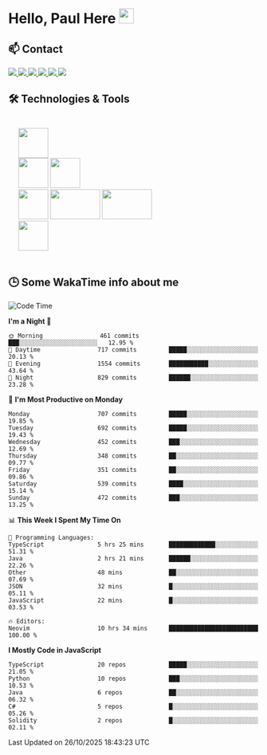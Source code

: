 # Hello, Paul Here <img src="https://raw.githubusercontent.com/MartinHeinz/MartinHeinz/master/wave.gif" width="30px">

<!--
Here are some ideas to get you started:

- 🔭 I’m currently working on ...
- 🌱 I’m currently learning ...
- 👯 I’m looking to collaborate on ...
- 🤔 I’m looking for help with ...
- 💬 Ask me about ...
- 📫 How to reach me: ...
- 😄 Pronouns: ...
- ⚡ Fun fact: ...
-->


## 📫 Contact

<p>
 <a href="https://RaveHunter05.github.io">
  <img src="https://img.shields.io/badge/ravehunter05-%23206A5D.svg?&style=for-the-badge&logo=jquery&logoColor=white" />
 </a>

 <a href="https://www.linkedin.com/in/paul-sotelo-rocha-68733687/">
  <img src="https://img.shields.io/badge/connect-%230077B5.svg?&style=for-the-badge&logo=linkedin&logoColor=white" />
 </a>

 <a href="https://join.skype.com/invite/viy3VgZfhRKv">
  <img src="https://img.shields.io/badge/chat-%2300AFF0.svg?&style=for-the-badge&logo=skype&logoColor=white" />
 </a>

 <a href="mailto:paulsotelo97@gmail.com">
  <img src="https://img.shields.io/badge/email-%23C14438.svg?&style=for-the-badge&logo=Gmail&logoColor=white" />
 </a>

 <a href="https://wa.me/50577312543">
  <img src="https://img.shields.io/badge/Whatsapp-%2300BFA5.svg?&style=for-the-badge&logo=Whatsapp&logoColor=white" />
 </a>
  
   <a href="https://telegram.me/RaveHunter05">
  <img src="https://img.shields.io/badge/Telegram-%23206A5D.svg?&style=for-the-badge&logo=Telegram&logoColor=white" />
 </a>
</p>

## 🛠️ Technologies & Tools

<div style="display: flex; flex-direction: column; padding: 20px;">
 
<div> <img src="https://cdn.pixabay.com/photo/2020/02/22/16/29/penguin-4871045_640.png" width="60" height="60"/> </div>
<div>
<img src="https://static-00.iconduck.com/assets.00/react-icon-2048x2048-o8k3ymqa.png" width="60" height="60"/>
<img src="https://www.drupal.org/files/project-images/nextjs-icon-dark-background.png" width="60" height="60" />
</div>
<div>
 <img src="https://upload.wikimedia.org/wikipedia/commons/thumb/c/c3/Python-logo-notext.svg/1200px-Python-logo-notext.svg.png" width="60" height="60" />
 <img src="https://www.ibm.com/content/dam/adobe-cms/instana/media_logo/dotnetCore.component.complex-narrative-xl.ts=1691583540732.png/content/adobe-cms/mx/es/products/instana/supported-technologies/dotnet-core-monitoring/_jcr_content/root/table_of_contents/body/content_section_styled/content-section-body/complex_narrative/logoimage" width="100" height="60" />
  <img src="https://cdn.bap-software.net/2024/08/26213247/spring.jpg" width="100" height="60" />
</div>

<div>
<img src="https://s2.coinmarketcap.com/static/img/coins/200x200/1027.png" width="60" height="60" />
</div>
</div>

## 🕒 Some WakaTime info about me

<!--START_SECTION:waka-->
![Code Time](http://img.shields.io/badge/Code%20Time-968%20hrs%206%20mins-blue)

**I'm a Night 🦉** 

```text
🌞 Morning                461 commits         ███░░░░░░░░░░░░░░░░░░░░░░   12.95 % 
🌆 Daytime                717 commits         █████░░░░░░░░░░░░░░░░░░░░   20.13 % 
🌃 Evening                1554 commits        ███████████░░░░░░░░░░░░░░   43.64 % 
🌙 Night                  829 commits         ██████░░░░░░░░░░░░░░░░░░░   23.28 % 
```
📅 **I'm Most Productive on Monday** 

```text
Monday                   707 commits         █████░░░░░░░░░░░░░░░░░░░░   19.85 % 
Tuesday                  692 commits         █████░░░░░░░░░░░░░░░░░░░░   19.43 % 
Wednesday                452 commits         ███░░░░░░░░░░░░░░░░░░░░░░   12.69 % 
Thursday                 348 commits         ██░░░░░░░░░░░░░░░░░░░░░░░   09.77 % 
Friday                   351 commits         ██░░░░░░░░░░░░░░░░░░░░░░░   09.86 % 
Saturday                 539 commits         ████░░░░░░░░░░░░░░░░░░░░░   15.14 % 
Sunday                   472 commits         ███░░░░░░░░░░░░░░░░░░░░░░   13.25 % 
```


📊 **This Week I Spent My Time On** 

```text
💬 Programming Languages: 
TypeScript               5 hrs 25 mins       █████████████░░░░░░░░░░░░   51.31 % 
Java                     2 hrs 21 mins       ██████░░░░░░░░░░░░░░░░░░░   22.26 % 
Other                    48 mins             ██░░░░░░░░░░░░░░░░░░░░░░░   07.69 % 
JSON                     32 mins             █░░░░░░░░░░░░░░░░░░░░░░░░   05.11 % 
JavaScript               22 mins             █░░░░░░░░░░░░░░░░░░░░░░░░   03.53 % 

🔥 Editors: 
Neovim                   10 hrs 34 mins      █████████████████████████   100.00 % 
```

**I Mostly Code in JavaScript** 

```text
TypeScript               20 repos            █████░░░░░░░░░░░░░░░░░░░░   21.05 % 
Python                   10 repos            ███░░░░░░░░░░░░░░░░░░░░░░   10.53 % 
Java                     6 repos             ██░░░░░░░░░░░░░░░░░░░░░░░   06.32 % 
C#                       5 repos             █░░░░░░░░░░░░░░░░░░░░░░░░   05.26 % 
Solidity                 2 repos             █░░░░░░░░░░░░░░░░░░░░░░░░   02.11 % 
```




 Last Updated on 26/10/2025 18:43:23 UTC
<!--END_SECTION:waka-->

